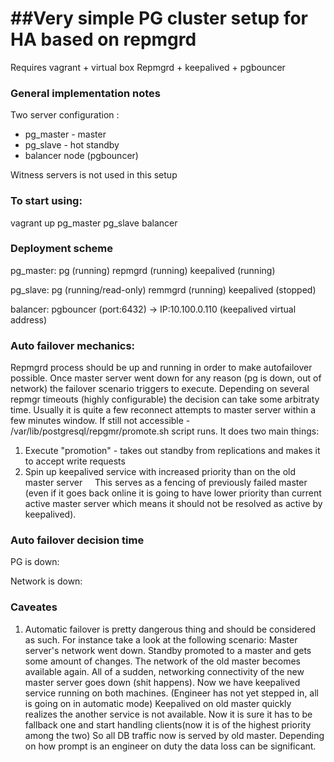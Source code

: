 ##Very simple PG cluster setup for HA based on repmgrd
====
Requires vagrant + virtual box
Repmgrd + keepalived + pgbouncer

### General implementation notes 

Two server configuration : 
+ pg_master - master 
+ pg_slave - hot standby 
+ balancer node (pgbouncer)

Witness servers is not used in this setup

### To start using: 
   vagrant up pg_master pg_slave balancer
   

### Deployment scheme
  pg_master:
  	pg (running) 
  	repmgrd (running)
  	keepalived (running)

  pg_slave:
    pg (running/read-only)
    remmgrd (running)
    keepalived (stopped)
  
  balancer: 
    pgbouncer (port:6432) -> IP:10.100.0.110 (keepalived virtual address)

### Auto failover mechanics: 
 Repmgrd process should be up and running in order to make autofailover possible.
 Once master server went down for any reason (pg is down, out of network) the failover scenario triggers to execute.
 Depending on several repmgr timeouts (highly configurable) the decision can take some arbitraty time.
 Usually it is quite a few reconnect attempts to master server within a few minutes window.
 If still not accessible - /var/lib/postgresql/repgmr/promote.sh script runs.
 It does two main things: 
   1. Execute "promotion" - takes out standby from replications and makes it to accept write requests
   2. Spin up keepalived service with increased priority than on the old master server 
      This serves as a fencing of previously failed master (even if it goes back online it is going to have lower priority than current active master server which means it should not be resolved as active by keepalived).
  
### Auto failover decision time

 PG is down:

 Network is down: 


### Caveates 
 1. Automatic failover is pretty dangerous thing and should be considered as such.
    For instance take a look at the following  scenario:
       Master server's network went down. 
       Standby promoted to a master and gets some amount of changes.
       The network of the old master becomes available again.
       All of a sudden, networking connectivity of the new master server goes down (shit happens).
       Now we have keepalived service running on both machines.
       (Engineer has not yet stepped in, all is going on in automatic mode)
       Keepalived on old master quickly realizes the another service is not available.
       Now it is sure it has to be fallback one and start handling clients(now it is of the highest priority among the two)
       So all DB traffic now is served by old master.
       Depending on how prompt is an engineer on duty the data loss can be significant.
    
    
